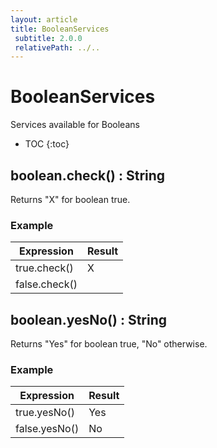 ```yaml
---
layout: article
title: BooleanServices
 subtitle: 2.0.0
 relativePath: ../..
---
```


<!--
/********************************************************************************
** Copyright (c) 2015 Obeo.
** All rights reserved. This program and the accompanying materials
** are made available under the terms of the Eclipse Public License v1.0
** which accompanies this distribution, and is available at
** http://www.eclipse.org/legal/epl-v10.html
**
** Contributors:
**    Stephane Begaudeau (Obeo) - initial API and implementation
*********************************************************************************/
-->

# BooleanServices

Services available for Booleans

* TOC
{:toc}

## boolean.check() : String

Returns "X" for boolean true.

### Example

| Expression | Result |
| ---------- | ------ |
| true.check() | X |
| false.check() |  |

## boolean.yesNo() : String

Returns "Yes" for boolean true, "No" otherwise.

### Example

| Expression | Result |
| ---------- | ------ |
| true.yesNo() | Yes |
| false.yesNo() | No |



